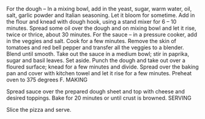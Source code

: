 For the dough – In a mixing bowl, add in the yeast, sugar, warm water, oil, salt, garlic powder and Italian seasoning. Let it bloom for sometime.
Add in the flour and knead with dough hook, using a stand mixer for 6 – 10 minutes.
Spread some oil over the dough and on mixing bowl and let it rise, twice or thrice, about 30 minutes.
For the sauce – in a pressure cooker, add in the veggies and salt. Cook for a few minutes.
Remove the skin of tomatoes and red bell pepper and transfer all the veggies to a blender. Blend until smooth.
Take out the sauce in a medium bowl; stir in paprika, sugar and basil leaves. Set aside.
Punch the dough and take out over a floured surface; knead for a few minutes and divide. Spread over the baking pan and cover with kitchen towel and let it rise for a few minutes.
Preheat oven to 375 degrees F.
MAKING

Spread sauce over the prepared dough sheet and top with cheese and desired toppings.
Bake for 20 minutes or until crust is browned.
SERVING

Slice the pizza and serve.